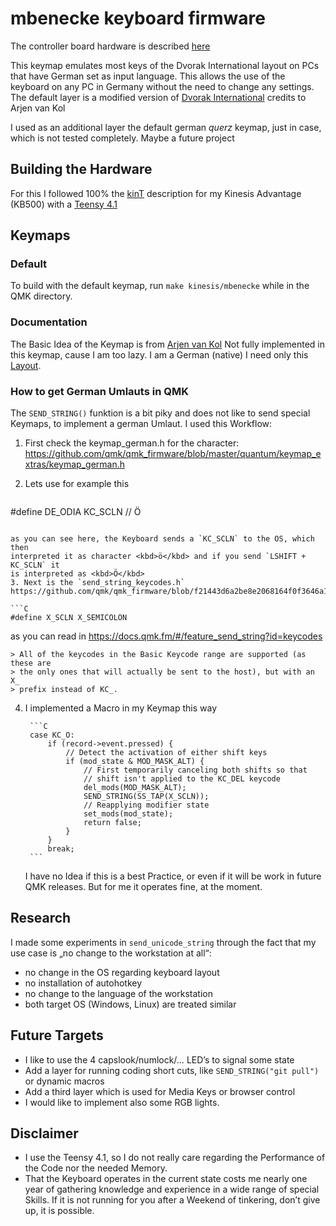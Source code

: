 # mbenecke keyboard firmware

The controller board hardware is described
[here](http://michael.stapelberg.de/Artikel/kinesis_custom_controller)

This keymap emulates most keys of the Dvorak International layout on PCs that have German set as input language.
This allows the use of the keyboard on any PC in Germany without the need to change any settings. 
The default layer is a modified version of [Dvorak International](http://arjenvankol.com/dvorak.php) credits to Arjen van Kol

I used as an additional layer the default german _querz_ keymap, just in case, which is not tested completely. Maybe a future project

## Building the Hardware

For this I followed 100% the [kinT](https://github.com/kinx-project/kint) description for my Kinesis Advantage (KB500) with a [Teensy 4.1](https://www.pjrc.com/store/teensy41.html)

## Keymaps

### Default

To build with the default keymap, run `make kinesis/mbenecke` while in the QMK directory.

### Documentation

The Basic Idea of the Keymap is from [Arjen van
Kol](http://arjenvankol.com/img/dvorakie.png) Not fully implemented in this
keymap, cause I am too lazy. I am a German (native) I need only this
[Layout](https://kbdlayout.info/kbdgr ).

### How to get German Umlauts in QMK 

The `SEND_STRING()` funktion is a bit piky and does not like to send special Keymaps, to implement a german Umlaut. I used this Workflow:
1. First check the keymap_german.h for the character: https://github.com/qmk/qmk_firmware/blob/master/quantum/keymap_extras/keymap_german.h
2. Lets use for example this

   ```C
#define DE_ODIA KC_SCLN // Ö
   ```

   as you can see here, the Keyboard sends a `KC_SCLN` to the OS, which then
   interpreted it as character <kbd>ö</kbd> and if you send `LSHIFT + KC_SCLN` it
   is interpreted as <kbd>Ö</kbd>
3. Next is the `send_string_keycodes.h` https://github.com/qmk/qmk_firmware/blob/f21443d6a2be8e2068164f0f3646a175ffed2df4/quantum/send_string/send_string_keycodes.h

   ```C
#define X_SCLN X_SEMICOLON
   ```
   
   as you can read in https://docs.qmk.fm/#/feature_send_string?id=keycodes 

    > All of the keycodes in the Basic Keycode range are supported (as these are
    > the only ones that will actually be sent to the host), but with an X_
    > prefix instead of KC_.
    
    
4. I implemented a Macro in my Keymap this way

        ```C
        case KC_O:
            if (record->event.pressed) {
                // Detect the activation of either shift keys
                if (mod_state & MOD_MASK_ALT) {
                    // First temporarily canceling both shifts so that
                    // shift isn't applied to the KC_DEL keycode
                    del_mods(MOD_MASK_ALT);
                    SEND_STRING(SS_TAP(X_SCLN));
                    // Reapplying modifier state
                    set_mods(mod_state);
                    return false;
                }
            }
            break;
        ```
        
    I have no Idea if this is a best Practice, or even if it will be work in future QMK releases. But for me it operates fine, at the moment.

## Research
I made some experiments in `send_unicode_string` through the fact that my use case is „no change to the workstation at all“:
- no change in the OS regarding keyboard layout
- no installation of autohotkey
- no change to the language of the workstation
- both target OS (Windows, Linux) are treated similar 

## Future Targets
- I like to use the 4 capslook/numlock/… LED’s to signal some state
- Add a layer for running coding short cuts, like `SEND_STRING("git pull")` or dynamic macros 
- Add a third layer which is used for Media Keys or browser control
- I would like to implement also some RGB lights.

## Disclaimer

- I use the Teensy 4.1, so I do not really care regarding the Performance of the Code nor the needed Memory.
- That the Keyboard operates in the current state costs me nearly one year of
  gathering knowledge and experience in a wide range of special Skills. If it is
  not running for you after a Weekend of tinkering, don’t give up, it is possible. 
